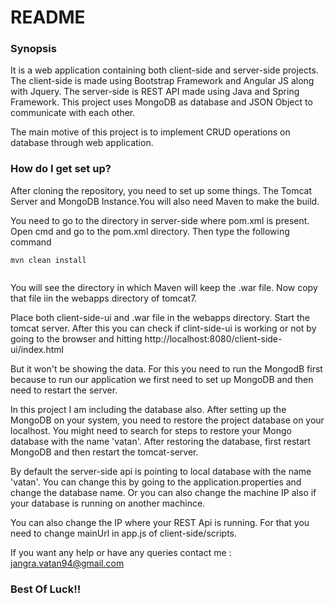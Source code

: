 # README #


### Synopsis ###

It is a web application containing both client-side and server-side projects. The client-side is made using Bootstrap Framework and Angular JS along with Jquery.
The server-side is REST API made using Java and Spring Framework. 
This project uses MongoDB as database and JSON Object to communicate with each other.

The main motive of this project is to implement CRUD operations on database through web application.

### How do I get set up? ###

After cloning the repository, you need to set up some things. The Tomcat Server and MongoDB Instance.You will also need Maven to make the build.

You need to go to the directory in server-side where pom.xml is present. Open cmd and go to the pom.xml directory. Then type the following command
 
```
mvn clean install


```
You will see the directory in which Maven will keep the .war file. Now copy that file iin the webapps directory of tomcat7.

Place both client-side-ui and .war file in the webapps directory. Start the tomcat server. After this you can check if clint-side-ui is working or not by going to the browser and hitting http://localhost:8080/client-side-ui/index.html

But it won't be showing the data. For this you need to run the MongodB first because to run our application we first need to set up MongoDB and then need to restart the server.

In this project I am including the database also. After setting up the MongoDB on your system, you need to restore the project database on your localhost. You might need to search for steps to restore your Mongo database with the name 'vatan'. After restoring the database, first restart MongoDB and then restart the tomcat-server.

By default the server-side api is pointing to local database with the name 'vatan'. You can change this by going to the application.properties and change the database name. Or you can also change the machine IP also if your database is running on another machince.

You can also change the IP where your REST Api is running. For that you need to change mainUrl in app.js of client-side/scripts.

If you want any help or have any queries contact me : jangra.vatan94@gmail.com


### Best Of Luck!! ###